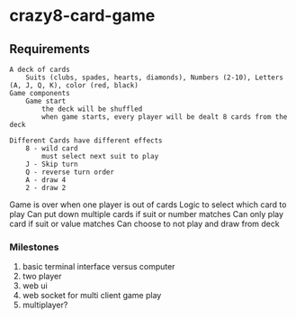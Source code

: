 # crazy8-card-game

## Requirements
```
A deck of cards
    Suits (clubs, spades, hearts, diamonds), Numbers (2-10), Letters (A, J, Q, K), color (red, black)
Game components
    Game start
        the deck will be shuffled
        when game starts, every player will be dealt 8 cards from the deck

Different Cards have different effects
    8 - wild card
        must select next suit to play
    J - Skip turn
    Q - reverse turn order
    A - draw 4
    2 - draw 2
```
Game is over when one player is out of cards
Logic to select which card to play
    Can put down multiple cards if suit or number matches
    Can only play card if suit or value matches
    Can choose to not play and draw from deck


### Milestones
1. basic terminal interface versus computer
2. two player
3. web ui
4. web socket for multi client game play
5. multiplayer?